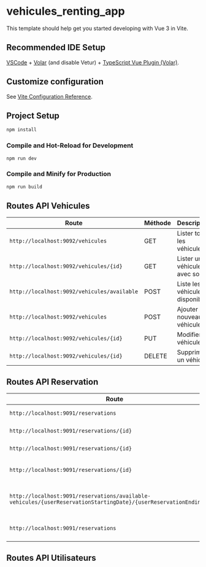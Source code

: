# vehicules_renting_app

This template should help get you started developing with Vue 3 in Vite.

## Recommended IDE Setup

[VSCode](https://code.visualstudio.com/) + [Volar](https://marketplace.visualstudio.com/items?itemName=Vue.volar) (and disable Vetur) + [TypeScript Vue Plugin (Volar)](https://marketplace.visualstudio.com/items?itemName=Vue.vscode-typescript-vue-plugin).

## Customize configuration

See [Vite Configuration Reference](https://vitejs.dev/config/).

## Project Setup

```sh
npm install
```

### Compile and Hot-Reload for Development

```sh
npm run dev
```

### Compile and Minify for Production

```sh
npm run build
```

## Routes API Vehicules
| Route                                       | Méthode | Description                     |
|---------------------------------------------|---------|---------------------------------| 
| `http://localhost:9092/vehicules`           | GET     | Lister tous les véhicules       |
| `http://localhost:9092/vehicules/{id}`      | GET     | Lister un véhicule avec son id  |
| `http://localhost:9092/vehicules/available` | POST    | Liste les véhicules disponibles |
| `http://localhost:9092/vehicules`           | POST    | Ajouter un nouveau véhicule     |
| `http://localhost:9092/vehicules/{id}`      | PUT     | Modifier un véhicule            |
| `http://localhost:9092/vehicules/{id}`      | DELETE  | Supprimer un véhicule           |

## Routes API Reservation
| Route                                                                                                              | Méthode | Description                                |
|--------------------------------------------------------------------------------------------------------------------|---------|--------------------------------------------| 
| `http://localhost:9091/reservations`                                                                               | POST    | Créer une réservation                      |
| `http://localhost:9091/reservations/{id}`                                                                          | PUT     | Modifier sa réservation                    |
| `http://localhost:9091/reservations/{id}`                                                                          | GET     | Voir sa réservation                        |
| `http://localhost:9091/reservations/{id}`                                                                          | DELETE  | Supprimer sa réservation                   |
| `http://localhost:9091/reservations/available-vehicules/{userReservationStartingDate}/{userReservationEndingDate}` | GET     | Afficher un véhicule dispo selon les dates |
| `http://localhost:9091/reservations`                                                                               | GET     | Voir toutes les réservations               |

## Routes API Utilisateurs

